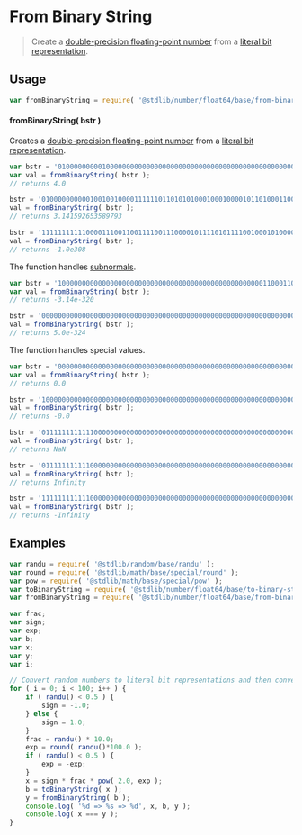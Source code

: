 <!--

@license Apache-2.0

Copyright (c) 2018 The Stdlib Authors.

Licensed under the Apache License, Version 2.0 (the "License");
you may not use this file except in compliance with the License.
You may obtain a copy of the License at

   http://www.apache.org/licenses/LICENSE-2.0

Unless required by applicable law or agreed to in writing, software
distributed under the License is distributed on an "AS IS" BASIS,
WITHOUT WARRANTIES OR CONDITIONS OF ANY KIND, either express or implied.
See the License for the specific language governing permissions and
limitations under the License.

-->

# From Binary String

> Create a [double-precision floating-point number][ieee754] from a [literal bit representation][@stdlib/number/float64/base/to-binary-string].

<section class="usage">

## Usage

```javascript
var fromBinaryString = require( '@stdlib/number/float64/base/from-binary-string' );
```

#### fromBinaryString( bstr )

Creates a [double-precision floating-point number][ieee754] from a [literal bit representation][@stdlib/number/float64/base/to-binary-string].

```javascript
var bstr = '0100000000010000000000000000000000000000000000000000000000000000';
var val = fromBinaryString( bstr );
// returns 4.0

bstr = '0100000000001001001000011111101101010100010001000010110100011000';
val = fromBinaryString( bstr );
// returns 3.141592653589793

bstr = '1111111111100001110011001111001110000101111010111100100010100000';
val = fromBinaryString( bstr );
// returns -1.0e308
```

The function handles [subnormals][subnormals].

```javascript
var bstr = '1000000000000000000000000000000000000000000000000001100011010011';
var val = fromBinaryString( bstr );
// returns -3.14e-320

bstr = '0000000000000000000000000000000000000000000000000000000000000001';
val = fromBinaryString( bstr );
// returns 5.0e-324
```

The function handles special values.

```javascript
var bstr = '0000000000000000000000000000000000000000000000000000000000000000';
var val = fromBinaryString( bstr );
// returns 0.0

bstr = '1000000000000000000000000000000000000000000000000000000000000000';
val = fromBinaryString( bstr );
// returns -0.0

bstr = '0111111111111000000000000000000000000000000000000000000000000000';
val = fromBinaryString( bstr );
// returns NaN

bstr = '0111111111110000000000000000000000000000000000000000000000000000';
val = fromBinaryString( bstr );
// returns Infinity

bstr = '1111111111110000000000000000000000000000000000000000000000000000';
val = fromBinaryString( bstr );
// returns -Infinity
```

</section>

<!-- /.usage -->

<section class="examples">

## Examples

<!-- eslint no-undef: "error" -->

```javascript
var randu = require( '@stdlib/random/base/randu' );
var round = require( '@stdlib/math/base/special/round' );
var pow = require( '@stdlib/math/base/special/pow' );
var toBinaryString = require( '@stdlib/number/float64/base/to-binary-string' );
var fromBinaryString = require( '@stdlib/number/float64/base/from-binary-string' );

var frac;
var sign;
var exp;
var b;
var x;
var y;
var i;

// Convert random numbers to literal bit representations and then convert them back...
for ( i = 0; i < 100; i++ ) {
    if ( randu() < 0.5 ) {
        sign = -1.0;
    } else {
        sign = 1.0;
    }
    frac = randu() * 10.0;
    exp = round( randu()*100.0 );
    if ( randu() < 0.5 ) {
        exp = -exp;
    }
    x = sign * frac * pow( 2.0, exp );
    b = toBinaryString( x );
    y = fromBinaryString( b );
    console.log( '%d => %s => %d', x, b, y );
    console.log( x === y );
}
```

</section>

<!-- /.examples -->

<!-- Section for related `stdlib` packages. Do not manually edit this section, as it is automatically populated. -->

<section class="related">

</section>

<!-- /.related -->

<!-- Section for all links. Make sure to keep an empty line after the `section` element and another before the `/section` close. -->

<section class="links">

[ieee754]: https://en.wikipedia.org/wiki/IEEE_754-1985

[subnormals]: https://en.wikipedia.org/wiki/Denormal_number

[@stdlib/number/float64/base/to-binary-string]: https://github.com/stdlib-js/stdlib/tree/develop/lib/node_modules/%40stdlib/number/float64/base/to-binary-string

</section>

<!-- /.links -->
